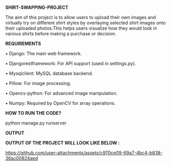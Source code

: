 **SHIRT-SWAPPING-PROJECT**

The aim of this project is to allow users to upload their own images and virtually try on different shirt styles by overlaying selected shirt images onto their uploaded photos.This helps users visualize how they would look in various shirts before making a purchase or decision.

**REQUIREMENTS**

• Django: The main web framework.

• Djangorestframework: For API support (used in settings.py).

• Mysqlclient: MySQL database backend.

• Pillow: For image processing.

• Opencv-python: For advanced image manipulation.

• Numpy: Required by OpenCV for array operations.

**HOW TO RUN THE CODE?**

python manage.py runserver

**OUTPUT**


**OUTPUT OF THE PROJECT WILL LOOK LIKE BELOW :**


https://github.com/user-attachments/assets/c970ce09-69a7-4bc4-b838-36ac00824aed

